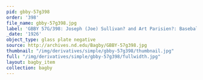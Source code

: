 ```yaml
---
pid: gbby-57g398
order: '398'
file_name: gbby-57g398.jpg
label: 'GBBY 57G/398: Joseph (Joe) Sullivan? and Art Parisien?: Baseball - 1926'
_date: '1926'
object_type: glass plate negative
source: http://archives.nd.edu/Bagby/GBBY-57g398.jpg
thumbnail: "/img/derivatives/simple/gbby-57g398/thumbnail.jpg"
full: "/img/derivatives/simple/gbby-57g398/fullwidth.jpg"
layout: bagby_item
collection: bagby
---
```

